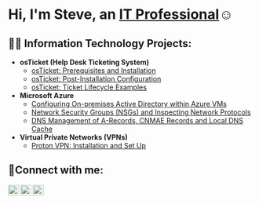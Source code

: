 <h1>Hi, I'm Steve, an <a href="https://linkedin.com/in/StevenNocent">IT Professional</a>☺</h1>

<h2>👨‍💻 Information Technology Projects:</h2>

- <b>osTicket (Help Desk Ticketing System)</b>
  - [osTicket: Prerequisites and Installation](https://github.com/stevennocent/osticket-prereqs)
  - [osTicket: Post-Installation Configuration](https://github.com/stevennocent/post-install-config)
  - [osTicket: Ticket Lifecycle Examples](https://github.com/stevennocent/ticket-lifecycle)
- <b>Microsoft Azure</b>
  - [Configuring On-premises Active Directory within Azure VMs](https://github.com/stevennocent/configure-ad)
  - [Network Security Groups (NSGs) and Inspecting Network Protocols](https://github.com/stevennocent/azure-network-protocols)
  - [DNS Management of A-Records, CNMAE Records and Local DNS Cache](https://github.com/stevennocent/dns-management)
- <b>Virtual Private Networks (VPNs)</b>
  - [Proton VPN: Installation and Set Up](https://github.com/stevennocent/vpn-config)

<h2>🤳Connect with me:</h2>

[<img align="left" alt="Josh | Twitter" width="22px" src="https://cdn.jsdelivr.net/npm/simple-icons@v3/icons/twitter.svg" />][twitter]
[<img align="left" alt="Josh | LinkedIn" width="22px" src="https://cdn.jsdelivr.net/npm/simple-icons@v3/icons/linkedin.svg" />][linkedin]
[<img align="left" alt="Josh | Instagram" width="22px" src="https://cdn.jsdelivr.net/npm/simple-icons@v3/icons/instagram.svg" />][instagram]

[twitter]: https://twitter.com/Josh
[instagram]: https://www.instagram.com/Josh
[linkedin]: https://linkedin.com/in/Josh
